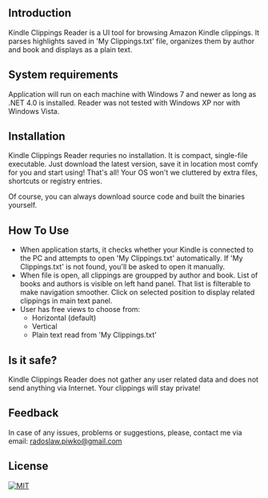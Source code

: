 
## Introduction
Kindle Clippings Reader is a UI tool for browsing Amazon Kindle clippings. It parses highlights saved in 'My Clippings.txt' file, organizes them by author and book and displays as a plain text.


## System requirements
Application will run on each machine with Windows 7 and newer as long as .NET 4.0 is installed. Reader was not tested with Windows XP nor with Windows Vista.


## Installation
Kindle Clippings Reader requries no installation. It is compact, single-file executable. Just download the latest version, save it in location most comfy for you and start using! That's all! Your OS won't we cluttered by extra files, shortcuts or registry entries.

Of course, you can always download source code and built the binaries yourself.


## How To Use
* When application starts, it checks whether your Kindle is connected to the PC and attempts to open 'My Clippings.txt' automatically. If 'My Clippings.txt' is not found, you'll be asked to open it manually.
* When file is open, all clippings are groupped by author and book. List of books and authors is visible on left hand panel. That list is filterable to make navigation smoother. Click on selected position to display related clippings in main text panel. 
* User has free views to choose from:
   - Horizontal (default)
   - Vertical
   - Plain text read from 'My Clippings.txt'


## Is it safe?
Kindle Clippings Reader does not gather any user related data and does not send anything via Internet. Your clippings will stay private!


## Feedback
In case of any issues, problems or suggestions, please, contact me via email: radoslaw.piwko@gmail.com


## License
[![MIT](https://img.shields.io/cocoapods/l/AFNetworking.svg?style=style&label=License&maxAge=2592000)](../master/LICENSE)